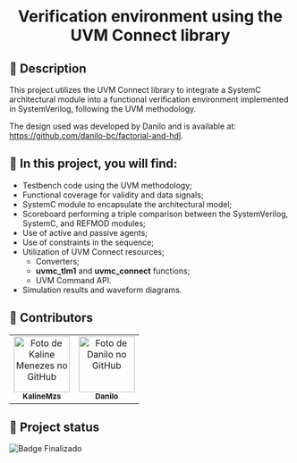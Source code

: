 <h1 align="center">Verification environment using the UVM Connect library</h1>

## :memo: Description
This project utilizes the UVM Connect library to integrate a SystemC architectural module into a functional verification environment implemented in SystemVerilog, following the UVM methodology.

The design used was developed by Danilo and is available at: https://github.com/danilo-bc/factorial-and-hdl.

## :mag_right: In this project, you will find:
* Testbench code using the UVM methodology; 
* Functional coverage for validity and data signals;
* SystemC module to encapsulate the architectural model;
* Scoreboard performing a triple comparison between the SystemVerilog, SystemC, and REFMOD modules;
* Use of active and passive agents;
* Use of constraints in the sequence;
* Utilization of UVM Connect resources;
  * Converters;
  * __uvmc_tlm1__ and __uvmc_connect__ functions;
  * UVM Command API.
* Simulation results and waveform diagrams.

## :handshake: Contributors
<table>
  <tr>
    <td align="center">
      <a href="http://github.com/KalineMzs">
        <img src="https://avatars.githubusercontent.com/u/53267552?v=4" width="100px;" alt="Foto de Kaline Menezes no GitHub"/><br>
        <sub>
          <b>KalineMzs</b>
        </sub>
      </a>
    </td>
    <td align="center">
      <a href="https://github.com/danilo-bc">
        <img src="https://avatars.githubusercontent.com/u/7863971?v=4" width="100px;" alt="Foto de Danilo no GitHub"/><br>
        <sub>
          <b>Danilo</b>
        </sub>
      </a>
    </td>
  </tr>
</table>

## :dart: Project status
![Badge Finalizado](http://img.shields.io/static/v1?label=STATUS&message=COMPLETED&color=GREEN&style=for-the-badge)

